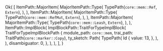 Ok(
    [
        ItemPath::MajorItem(
            MajorItemPath::Type(
                TypePath(`core::mem::Ref`, `Extern`),
            ),
        ),
        ItemPath::MajorItem(
            MajorItemPath::Type(
                TypePath(`core::mem::RefMut`, `Extern`),
            ),
        ),
        ItemPath::MajorItem(
            MajorItemPath::Type(
                TypePath(`core::mem::Leash`, `Extern`),
            ),
        ),
        ItemPath::ImplBlock(
            ImplBlockPath::TraitForTypeImplBlock(
                TraitForTypeImplBlockPath {
                    module_path: `core::mem`,
                    trai_path: TraitPath(`core::marker::Copy`),
                    ty_sketch: Path(
                        TypePath(
                            Id {
                                value: 13,
                            },
                        ),
                    ),
                    disambiguator: 0,
                },
            ),
        ),
    ],
)